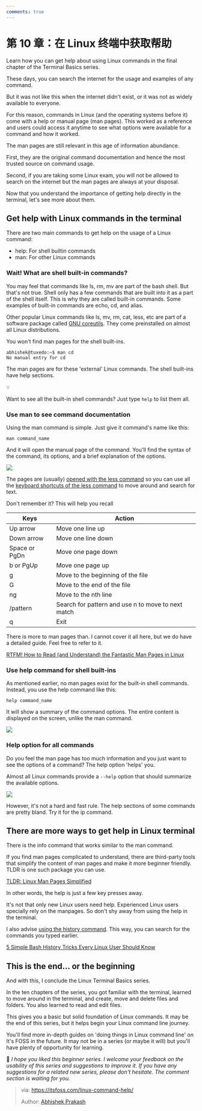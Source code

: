 ```yaml
---
comments: true
---
```


# 第 10 章：在 Linux 终端中获取帮助

Learn how you can get help about using Linux commands in the final chapter of the Terminal Basics series.

These days, you can search the internet for the usage and examples of any command.

But it was not like this when the internet didn't exist, or it was not as widely available to everyone.

For this reason, commands in Linux (and the operating systems before it) come with a help or manual page (man pages). This worked as a reference and users could access it anytime to see what options were available for a command and how it worked.

The man pages are still relevant in this age of information abundance.

First, they are the original command documentation and hence the most trusted source on command usage.

Second, if you are taking some Linux exam, you will not be allowed to search on the internet but the man pages are always at your disposal.

Now that you understand the importance of getting help directly in the terminal, let's see more about them.

## Get help with Linux commands in the terminal

There are two main commands to get help on the usage of a Linux command:

- help: For shell builtin commands
- man: For other Linux commands

### Wait! What are shell built-in commands?

You may feel that commands like ls, rm, mv are part of the bash shell. But that's not true. Shell only has a few commands that are built into it as a part of the shell itself. This is why they are called built-in commands. Some examples of built-in commands are echo, cd, and alias.

Other popular Linux commands like ls, mv, rm, cat, less, etc are part of a software package called [GNU coreutils](https://www.gnu.org/software/coreutils/?ref=itsfoss.com). They come preinstalled on almost all Linux distributions.

You won't find man pages for the shell built-ins.

```
abhishek@tuxedo:~$ man cd
No manual entry for cd
```

The man pages are for these 'external' Linux commands. The shell built-ins have help sections.

💡

Want to see all the built-in shell commands? Just type `help` to list them all.

### Use man to see command documentation

Using the man command is simple. Just give it command's name like this:

```
man command_name
```

And it will open the manual page of the command. You'll find the syntax of the command, its options, and a brief explanation of the options.

![](https://cdn.jsdelivr.net/gh/SDNURoboticsAILab/ImageBed@master/img/resources/linux/chapter10-man-page-example.png)

The pages are (usually) [opened with the less command](https://itsfoss.com/view-file-contents/) so you can use all the [keyboard shortcuts of the less command](https://linuxhandbook.com/less-command/?ref=itsfoss.com) to move around and search for text.

Don't remember it? This will help you recall

| **Keys**      | **Action**                                         |
| ------------- | -------------------------------------------------- |
| Up arrow      | Move one line up                                   |
| Down arrow    | Move one line down                                 |
| Space or PgDn | Move one page down                                 |
| b or PgUp     | Move one page up                                   |
| g             | Move to the beginning of the file                  |
| G             | Move to the end of the file                        |
| ng            | Move to the nth line                               |
| /pattern      | Search for pattern and use n to move to next match |
| q             | Exit                                               |

There is more to man pages than. I cannot cover it all here, but we do have a detailed guide. Feel free to refer to it.

[RTFM! How to Read (and Understand) the Fantastic Man Pages in Linux](https://itsfoss.com/linux-man-page-guide/)

### Use help command for shell built-ins

As mentioned earlier, no man pages exist for the built-in shell commands. Instead, you use the help command like this:

```
help command_name
```

It will show a summary of the command options. The entire content is displayed on the screen, unlike the man command.

![](https://cdn.jsdelivr.net/gh/SDNURoboticsAILab/ImageBed@master/img/resources/linux/chapter10-help-for-shell-built-ins.png)

### Help option for all commands

Do you feel the man page has too much information and you just want to see the options of a command? The help option 'helps' you.

Almost all Linux commands provide a `--help` option that should summarize the available options.

![](https://cdn.jsdelivr.net/gh/SDNURoboticsAILab/ImageBed@master/img/resources/linux/chapter10-help-with-linux-commands.png)

However, it's not a hard and fast rule. The help sections of some commands are pretty bland. Try it for the ip command.

## There are more ways to get help in Linux terminal

There is the info command that works similar to the man command.

If you find man pages complicated to understand, there are third-party tools that simplify the content of man pages and make it more beginner friendly. TLDR is one such package you can use.

[TLDR: Linux Man Pages Simplified](https://itsfoss.com/tldr-linux-man-pages-simplified/)

In other words, the help is just a few key presses away.

It's not that only new Linux users need help. Experienced Linux users specially rely on the manpages. So don't shy away from using the help in the terminal.

I also advise [using the history command](https://linuxhandbook.com/bash-history-tips/?ref=itsfoss.com). This way, you can search for the commands you typed earlier.

[5 Simple Bash History Tricks Every Linux User Should Know](https://linuxhandbook.com/bash-history-tips/?ref=itsfoss.com)

## This is the end... or the beginning

And with this, I conclude the Linux Terminal Basics series.

In the ten chapters of the series, you got familiar with the terminal, learned to move around in the terminal, and create, move and delete files and folders. You also learned to read and edit files.

This gives you a basic but solid foundation of Linux commands. It may be the end of this series, but it helps begin your Linux command line journey.

You'll find more in-depth guides on 'doing things in Linux command line' on It's FOSS in the future. It may not be in a series (or maybe it will) but you'll have plenty of opportunity for learning.

💬 *I hope you liked this beginner series. I welcome your feedback on the usability of this series and suggestions to improve it. If you have any suggestions for a related new series, please don't hesitate. The comment section is waiting for you.*

>via: https://itsfoss.com/linux-command-help/
>
>Author: [Abhishek Prakash](https://itsfoss.com/author/abhishek/)